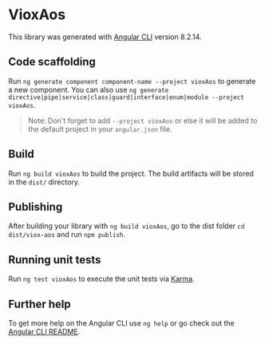 # VioxAos

This library was generated with [Angular CLI](https://github.com/angular/angular-cli) version 8.2.14.

## Code scaffolding

Run `ng generate component component-name --project vioxAos` to generate a new component. You can also use `ng generate directive|pipe|service|class|guard|interface|enum|module --project vioxAos`.
> Note: Don't forget to add `--project vioxAos` or else it will be added to the default project in your `angular.json` file. 

## Build

Run `ng build vioxAos` to build the project. The build artifacts will be stored in the `dist/` directory.

## Publishing

After building your library with `ng build vioxAos`, go to the dist folder `cd dist/viox-aos` and run `npm publish`.

## Running unit tests

Run `ng test vioxAos` to execute the unit tests via [Karma](https://karma-runner.github.io).

## Further help

To get more help on the Angular CLI use `ng help` or go check out the [Angular CLI README](https://github.com/angular/angular-cli/blob/master/README.md).
